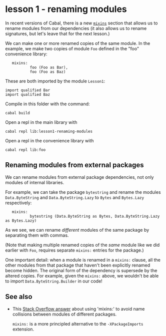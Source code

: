 # lesson 1 - renaming modules

In recent versions of Cabal, there is a new
[`mixins`](https://cabal.readthedocs.io/en/3.4/cabal-package.html#pkg-field-mixins)
section that allows us to rename modules from our dependencies (it also allows
us to rename signatures, but let's leave that for the next lesson.)

We can make one or more renamed copies of the same module. In the example, we
make two copies of module `Foo` defined in the "foo" convenience library:

```
   mixins:
           foo (Foo as Bar),
           foo (Foo as Baz)
```

These are both imported by the module `Lesson1`:

```
import qualified Bar
import qualified Baz
```

Compile in this folder with the command:

```
cabal build
```
Open a repl in the main library with

```
cabal repl lib:lesson1-renaming-modules
```
Open a repl in the convenience library with

```
cabal repl lib:foo
```

## Renaming modules from external packages

We can rename modules from external package dependencies, not only modules of
internal libraries.

For example, we can take the package `bytestring` and rename the modules
`Data.ByteString` and `Data.ByteString.Lazy` to `Bytes` and `Bytes.Lazy`
respectively:

```
   mixins:
           bytestring (Data.ByteString as Bytes, Data.ByteString.Lazy as Bytes.Lazy)
```

As we see, we can rename *different* modules of the same package by separating
them with commas. 

(Note that making multiple renamed copies of the *same* module like we did
earlier with `Foo`, requires separate `mixins:` entries for the package.)

One important detail: when a module is renamed in a `mixins:` clause, all the
other modules from that package that haven't been explicitly renamed become
hidden. The original form of the dependency is supersede by the altered copies.
For example, given the `mixins:` above, we wouldn't be able to import
`Data.ByteString.Builder` in our code!

## See also

- This [Stack Overflow
  answer](https://stackoverflow.com/questions/47110907/what-should-i-do-if-two-modules-share-the-same-name/47111418#47111418)
  about using 'mixins:' to avoid name collisions between modules of different
  packages.

  `mixins:` is a more principled alternative to the `-XPackageImports` extension.

